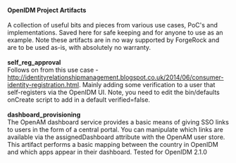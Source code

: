 <b>OpenIDM Project Artifacts</b>
<br/>
<br/>
A collection of useful bits and pieces from various use cases, PoC's and implementations.  Saved here for safe keeping and for anyone to use as an example.  Note these artifacts are in no way supported by ForgeRock and are to be used
as-is, with absolutely no warranty.
<br/>
<br/>
<b>self_reg_approval</b>
<br/>
Follows on from this use case - http://identityrelationshipmanagement.blogspot.co.uk/2014/06/consumer-identity-registration.html.  Mainly adding some verification to a user that self-registers via the OpenIDM UI.  Note, you need to edit
the bin/defaults onCreate script to add in a default verified=false.
<br/>
<br/>
<b>dashboard_provisioning</b>
<br/>
The OpenAM dashboard service provides a basic means of giving SSO links to users in the form of a central portal.  You can manipulate which links are available via the assignedDashboard attribute with the OpenAM user store.  This artifact performs
a basic mapping between the country in OpenIDM and which apps appear in their dashboard.  Tested for OpenIDM 2.1.0

